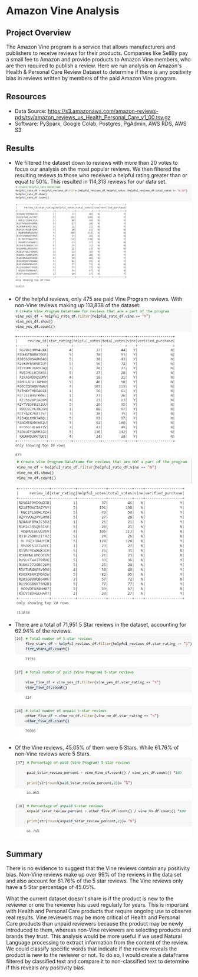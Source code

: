 # Amazon Vine Analysis

## Project Overview

The Amazon Vine program is a service that allows manufacturers and publishers to receive reviews for their products.  Companies like SellBy pay a small fee to Amazon and provide products to Amazon Vine members, who are then required to publish a review.  Here we run analysis on Amazon's Health & Personal Care Review Dataset to determine if there is any positivity bias in reviews written by members of the paid Amazon Vine program.


## Resources
- Data Source: https://s3.amazonaws.com/amazon-reviews-pds/tsv/amazon_reviews_us_Health_Personal_Care_v1_00.tsv.gz
- Software: PySpark, Google Colab, Postgres, PgAdmin, AWS RDS, AWS S3


## Results

- We filtered the dataset down to reviews with more than 20 votes to focus our analysis on the most popular reviews.  We then filtered the resulting reviews to those who received a helpful rating greater than or equal to 50%.  This resulted in 114,313 reviews for our data set. 
![](https://github.com/ashley-green1/Amazon_Vine_Analysis/blob/main/images/helpful_rate.png)



- Of the helpful reviews, only 475 are paid Vine Program reviews.  With non-Vine reviews making up 113,838 of the dataset:
![](https://github.com/ashley-green1/Amazon_Vine_Analysis/blob/main/images/vine_yes.png)
![](https://github.com/ashley-green1/Amazon_Vine_Analysis/blob/main/images/other.png)



- There are a total of 71,951 5 Star reviews in the dataset, accounting for 62.94% of the reviews.
![](https://github.com/ashley-green1/Amazon_Vine_Analysis/blob/main/images/5star_review_count.png)



- Of the Vine reviews, 45.05% of them were 5 Stars.  While 61.76% of non-Vine reviews were 5 Stars.
![](https://github.com/ashley-green1/Amazon_Vine_Analysis/blob/main/images/5star_review_percentage.png)



## Summary


There is no evidence to suggest that the Vine reviews contain any positivity bias.  Non-Vine reviews make up over 99% of the reviews in the data set and also account for 61.76% of the 5 star reviews.  The Vine reviews only have a 5 Star percentage of 45.05%. 

What the current dataset doesn't share is if the product is new to the reviewer or one the reviewer has used regularly for years.  This is important with Health and Personal Care products that require ongoing use to observe real results.  Vine reviewers may be more critical of Health and Personal Care products than unpaid reviewers because the product may be newly introduced to them, whereas non-Vine reviewers are selecting products and brands they trust.  This analysis would be more useful if we used Natural Language processing to extract information from the content of the review.  We could classify specific words that indicate if the review reveals the product is new to the reviewer or not.  To do so, I would create a dataFrame filtered by classified text and compare it to non-classified text to determine if this reveals any positivity bias.
